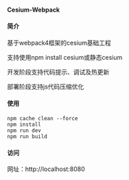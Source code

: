 #### Cesium-Webpack
#### 简介
基于webpack4框架的cesium基础工程

支持使用npm install cesium或静态cesium

开发阶段支持代码提示、调试及热更新

部署阶段支持js代码压缩优化

#### 使用
```
npm cache clean --force
npm install
npm run dev
npm run build
```

#### 访问
网址：http://localhost:8080


